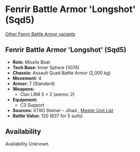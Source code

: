 # Fenrir Battle Armor 'Longshot' (Sqd5) 

[Other Fenrir Battle Armor variants](../fenrir_battle_armor.md) 

## Fenrir Battle Armor 'Longshot' (Sqd5) 

- **Role:** Missile Boat 
- **Tech Base:** Inner Sphere (3076) 
- **Chassis:** Assault Quad Battle Armor (2,000 kg) 
- **Movement:** 4 
- **Armor:** 7 (Standard) 
- **Weapons:** 
  - Clan LRM 5 × 2 (ammo: 2) 
- **Equipment:** 
  - C3 Support 
- **Sources:** XTRO Steiner - Jihad , [Master Unit List](http://masterunitlist.info/Unit/Details/8618) 
- **Battle Value:** 120 (837 for 5 suits) 

## Availability 

Availability Unknown 


